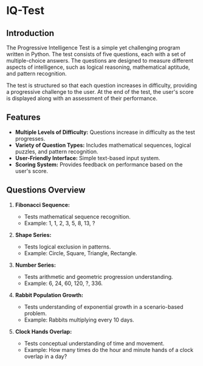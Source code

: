 # IQ-Test

## **Introduction**

The Progressive Intelligence Test is a simple yet challenging program written in Python. The test consists of five questions, each with a set of multiple-choice answers. The questions are designed to measure different aspects of intelligence, such as logical reasoning, mathematical aptitude, and pattern recognition.

The test is structured so that each question increases in difficulty, providing a progressive challenge to the user. At the end of the test, the user's score is displayed along with an assessment of their performance.

## **Features**

- **Multiple Levels of Difficulty:** Questions increase in difficulty as the test progresses.
- **Variety of Question Types:** Includes mathematical sequences, logical puzzles, and pattern recognition.
- **User-Friendly Interface:** Simple text-based input system.
- **Scoring System:** Provides feedback on performance based on the user's score.

## **Questions Overview**

1. **Fibonacci Sequence:**
   - Tests mathematical sequence recognition.
   - Example: 1, 1, 2, 3, 5, 8, 13, ?

2. **Shape Series:**
   - Tests logical exclusion in patterns.
   - Example: Circle, Square, Triangle, Rectangle.

3. **Number Series:**
   - Tests arithmetic and geometric progression understanding.
   - Example: 6, 24, 60, 120, ?, 336.

4. **Rabbit Population Growth:**
   - Tests understanding of exponential growth in a scenario-based problem.
   - Example: Rabbits multiplying every 10 days.

5. **Clock Hands Overlap:**
   - Tests conceptual understanding of time and movement.
   - Example: How many times do the hour and minute hands of a clock overlap in a day?
